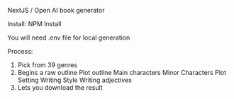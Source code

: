 NextJS / Open AI book generator

Install: NPM Install

You will need .env file for local generation

Process:

1) Pick from 39 genres
2) Begins a raw outline
	Plot outline
	Main characters
	Minor Characters
	Plot Setting
	Writing Style
	Writing adjectives
3) Lets you download the result